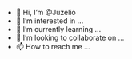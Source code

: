- 👋 Hi, I’m @Juzelio
- 👀 I’m interested in ...
- 🌱 I’m currently learning ...
- 💞️ I’m looking to collaborate on ...
- 📫 How to reach me ...

<!---
Juzelio/Juzelio is a ✨ special ✨ repository because its `README.md` (this file) appears on your GitHub profile.
You can click the Preview link to take a look at your changes.
--->
